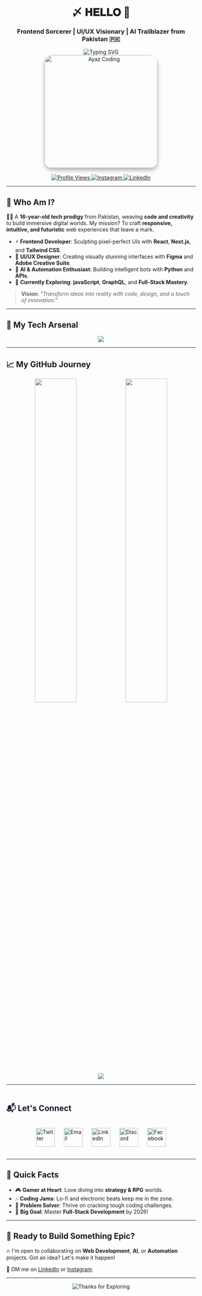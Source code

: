 <div align="center">
  <h1>〆 𝐇𝐄𝐋𝐋𝐎 👋 </h1>
  <h3>Frontend Sorcerer | UI/UX Visionary | AI Trailblazer from Pakistan 🇵🇰</h3>
  <img src="https://readme-typing-svg.demolab.com?font=Orbitron&weight=700&size=24&duration=3500&pause=800&color=FF6F61&center=true&vCenter=true&width=500&lines=fading+in+the+dark;Designing+Seamless+Experiences;Exploring+AI+%26+Automation" alt="Typing SVG" />
</div>

<div align="center">
  <img src="https://files.catbox.moe/12rbsd.jpeg" alt="Ayaz Coding" width="300" style="border-radius: 20px; box-shadow: 0 6px 12px rgba(0, 0, 0, 0.3);" />
</div>

<br>

<div align="center">
  <a href="https://komarev.com/ghpvc/?username=ayazaliofc&label=Profile%20Views&color=FF6F61&style=flat-square" target="_blank">
    <img src="https://komarev.com/ghpvc/?username=ayazaliofc&label=Profile%20Views&color=FF6F61&style=flat-square" alt="Profile Views" />
  </a>
  <a href="https://instagram.com/ayazaliofc" target="_blank">
    <img src="https://img.shields.io/badge/Instagram-%40ayazaliofc-E4405F?style=flat-square&logo=instagram&logoColor=white" alt="Instagram" />
  </a>
  <a href="https://www.linkedin.com/in/ayaz-alee-682a82324" target="_blank">
    <img src="https://img.shields.io/badge/LinkedIn-Ayaz_Alee-0A66C2?style=flat-square&logo=linkedin&logoColor=white" alt="LinkedIn" />
  </a>
</div>

---

## 🌠 Who Am I?

👨‍🚀 A **16-year-old tech prodigy** from Pakistan, weaving **code and creativity** to build immersive digital worlds. My mission? To craft **responsive, intuitive, and futuristic** web experiences that leave a mark.

- ⚡ **Frontend Developer**: Sculpting pixel-perfect UIs with **React**, **Next.js**, and **Tailwind CSS**.  
- 🎨 **UI/UX Designer**: Creating visually stunning interfaces with **Figma** and **Adobe Creative Suite**.  
- 🤖 **AI & Automation Enthusiast**: Building intelligent bots with **Python** and **APIs**.  
- 🌱 **Currently Exploring**: **javaScript**, **GraphQL**, and **Full-Stack Mastery**.  

> **Vision**: _"Transform ideas into reality with code, design, and a touch of innovation."_

---

## 🧰 My Tech Arsenal

<p align="center">
  <img src="https://skillicons.dev/icons?i=js,ts,react,css,nextjs,tailwind,figma,linux,py,nodejs,github,heroku,vercel,photoshop,mongodb,vscode&perline=8" />
</p>

---





## 📈 My GitHub Journey

<p align="center">
  <img src="https://github-readme-stats.vercel.app/api?username=ayazaliofc&show_icons=true&theme=tokyonight" width="47%" />
  <img src="https://github-readme-stats.vercel.app/api/top-langs/?username=ayazaliofc&layout=compact&theme=tokyonight" width="47%" />
</p>
<p align="center">
  <img src="https://github-profile-summary-cards.vercel.app/api/cards/profile-details?username=ayazaliofc&theme=tokyonight" />
</p>

---
<!-- Contact Section with Animated Icons -->
<h2 style="margin: 3rem 0 1rem; color: #0F172A;">📬 Let's Connect</h2>
<div style="display: flex; justify-content: center; gap: 1.5rem; margin: 2rem 0;">
  <a href="https://twitter.com/ayazaliofc" style="text-decoration: none; transition: transform 0.3s;" onmouseover="this.style.transform='scale(1.2)'" onmouseout="this.style.transform='scale(1)'">
    <img src="https://img.icons8.com/color/96/000000/twitter--v1.png" width="50" alt="Twitter"/>
  </a>
  <a href="mailto:ayazaliofc@gmail.com" style="text-decoration: none; transition: transform 0.3s;" onmouseover="this.style.transform='scale(1.2)'" onmouseout="this.style.transform='scale(1)'">
    <img src="https://img.icons8.com/color/96/000000/gmail-new.png" width="50" alt="Email"/>
  </a>
  <a href="https://www.linkedin.com/in/ayazaliofc" style="text-decoration: none; transition: transform 0.3s;" onmouseover="this.style.transform='scale(1.2)'" onmouseout="this.style.transform='scale(1)'">
    <img src="https://img.icons8.com/color/96/000000/linkedin.png" width="50" alt="LinkedIn"/>
  </a>
  <a href="https://discord.com/users/ayazaliofc" style="text-decoration: none; transition: transform 0.3s;" onmouseover="this.style.transform='scale(1.2)'" onmouseout="this.style.transform='scale(1)'">
    <img src="https://img.icons8.com/color/96/000000/discord-logo.png" width="50" alt="Discord"/>
  </a>
  <a href="https://facebook.com/ayazaliofc" style="text-decoration: none; transition: transform 0.3s;" onmouseover="this.style.transform='scale(1.2)'" onmouseout="this.style.transform='scale(1)'">
    <img src="https://img.icons8.com/color/96/000000/facebook.png" width="50" alt="Facebook"/>
  </a>
</div>

---

## 🎉 Quick Facts
- 🎮 **Gamer at Heart**: Love diving into **strategy & RPG** worlds.  
- 🎶 **Coding Jams**: Lo-fi and electronic beats keep me in the zone.  
- 🧩 **Problem Solver**: Thrive on cracking tough coding challenges.  
- 🚀 **Big Goal**: Master **Full-Stack Development** by 2026!

---

## 💬 Ready to Build Something Epic?

🔥 I'm open to collaborating on **Web Development**, **AI**, or **Automation** projects. Got an idea? Let's make it happen!  

📧 DM me on [LinkedIn](https://www.linkedin.com/in/ayaz-alee-682a82324) or [Instagram](https://instagram.com/ayazaliofc).

---

<div align="center">
  <img src="https://img.shields.io/badge/Thanks%20for%20Exploring-🚀-FF6F61?style=flat-square" alt="Thanks for Exploring" />
</div>
